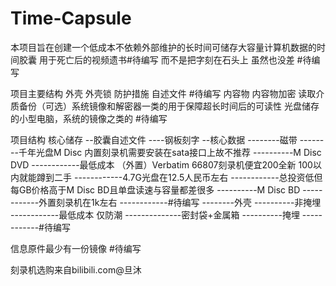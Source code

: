 # Time-Capsule

本项目旨在创建一个低成本不依赖外部维护的长时间可储存大容量计算机数据的时间胶囊
用于死亡后的视频遗书#待编写
而不是把字刻在石头上 虽然也没差
#待编写

项目主要结构
  外壳
  外壳锁
  防护措施
    自述文件 #待编写
      内容物
      内容物加密
      读取介质备份（可选）系统镜像和解密器一类的用于保障超长时间后的可读性 光盘储存的小型电脑，系统的镜像之类的 #待编写


项目结构
核心储存
--胶囊自述文件
----钢板刻字
--核心数据
--------磁带
--------千年光盘M Disc 内置刻录机需要安装在sata接口上故不推荐
----------M Disc DVD
------------最低成本 （外置）Verbatim 66807刻录机便宜200全新 100以内就能蹲到二手
------------4.7G光盘在12.5人民币左右
------------总投资低但每GB价格高于M Disc BD且单盘读速与容量都差很多
----------M Disc BD
------------外置刻录机在1k左右
------------#待编写
--------外壳
----------非掩埋
------------最低成本 仅防潮 
--------------密封袋+金属箱
----------掩埋
------------#待编写


信息原件最少有一份镜像
#待编写

刻录机选购来自bilibili.com@旦沐
